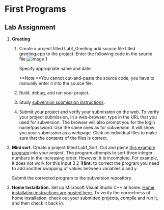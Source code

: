 # First Programs

## Lab Assignment

1.  **Greeting**

    1.  Create a project titled Lab1_Greeting add source file titled greeting.cpp to the project. Enter the following code in the source file:![Image 1](https://web.cs.kent.edu/~mbektic/Labs/Lab1/firstProgram.png)

        Specify appropriate name and date.

        **Note:**You cannot cut-and-paste the source code, you have to manually enter it into the source file.

    2.  Build, debug, and run your project.
    3.  Study [subversion submission instructions](https://web.cs.kent.edu/~mbektic/Labs/subversion.html).
    4.  Submit your project and verify your submission on the web. To verify your project submission, in a web-browser, type in the URL that you used for subversion. The browser will also prompt you for the login name/password. Use the same ones as for subversion. It will show you your submission as a webpage. Click on individual files to make sure that the contents of the files is correct.

2.  **Mini sort.** Create a project titled Lab1_Sort. Cut and paste [this example program](https://web.cs.kent.edu/~mbektic/Labs/Lab1/sort.cpp) into your project. The program attempts to sort three integer numbers in the increasing order. However, it is incomplete. For example, it does not work for this input 3 2 1**Hint:** to correct the program you need to add another swapping of values between variables x and y.

    Submit the corrected program to the subversion repository.

3.  **Home Installation.** Set up Microsoft Visual Studio C++ at home. [Home installation instructions are posted here.](https://web.cs.kent.edu/~mbektic/Labs/MSVS/homeInstallationInstructions.html) To verify the correctness of home installation, check out your submitted projects, compile and run it, and then check it back in.
